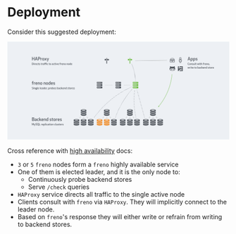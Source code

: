 # Deployment

Consider this suggested deployment:

![freno deployment](images/freno-deployment-github.png)

Cross reference with [high availability](high-availability.md) docs:

- `3` or `5` `freno` nodes form a `freno` highly available service
- One of them is elected leader, and it is the only node to:
  - Continuously probe backend stores
  - Serve `/check` queries
- `HAProxy` service directs all traffic to the single active node
- Clients consult with `freno` via `HAProxy`. They will implicitly connect to the leader node.
- Based on `freno`'s response they will either write or refrain from writing to backend stores.
